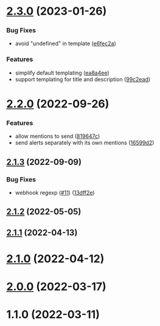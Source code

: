# [2.3.0](https://github.com/lidofinance/alertmanager-discord/compare/2.2.0...2.3.0) (2023-01-26)


### Bug Fixes

* avoid "undefined" in template ([e6fec2a](https://github.com/lidofinance/alertmanager-discord/commit/e6fec2aa89d2d5b4a213a66271ddedbc8fb51321))


### Features

* simplify default templating ([ea8a4ee](https://github.com/lidofinance/alertmanager-discord/commit/ea8a4ee5e08f0e27966667e048615389da246038))
* support templating for title and description ([99c2ead](https://github.com/lidofinance/alertmanager-discord/commit/99c2eadd9884e6d2cb33b905320fdc0970971c5e))



# [2.2.0](https://github.com/lidofinance/alertmanager-discord/compare/2.1.3...2.2.0) (2022-09-26)


### Features

* allow mentions to send ([819647c](https://github.com/lidofinance/alertmanager-discord/commit/819647c6c2d0e3d6a9a4be9a4a38629ffe417053))
* send alerts separately with its own mentions ([16599d2](https://github.com/lidofinance/alertmanager-discord/commit/16599d21344f11c3e56b6e4e7807d554b1b26abe))



## [2.1.3](https://github.com/lidofinance/alertmanager-discord/compare/2.1.2...2.1.3) (2022-09-09)


### Bug Fixes

* webhook regexp ([#11](https://github.com/lidofinance/alertmanager-discord/issues/11)) ([13dff2e](https://github.com/lidofinance/alertmanager-discord/commit/13dff2ed21720f84147c16f2d1f986328773fed3))



## [2.1.2](https://github.com/lidofinance/alertmanager-discord/compare/2.1.1...2.1.2) (2022-05-05)



## [2.1.1](https://github.com/lidofinance/alertmanager-discord/compare/2.1.0...2.1.1) (2022-04-13)



# [2.1.0](https://github.com/lidofinance/alertmanager-discord/compare/2.0.0...2.1.0) (2022-04-12)



# [2.0.0](https://github.com/lidofinance/alertmanager-discord/compare/1.1.0...2.0.0) (2022-03-17)



# 1.1.0 (2022-03-11)



